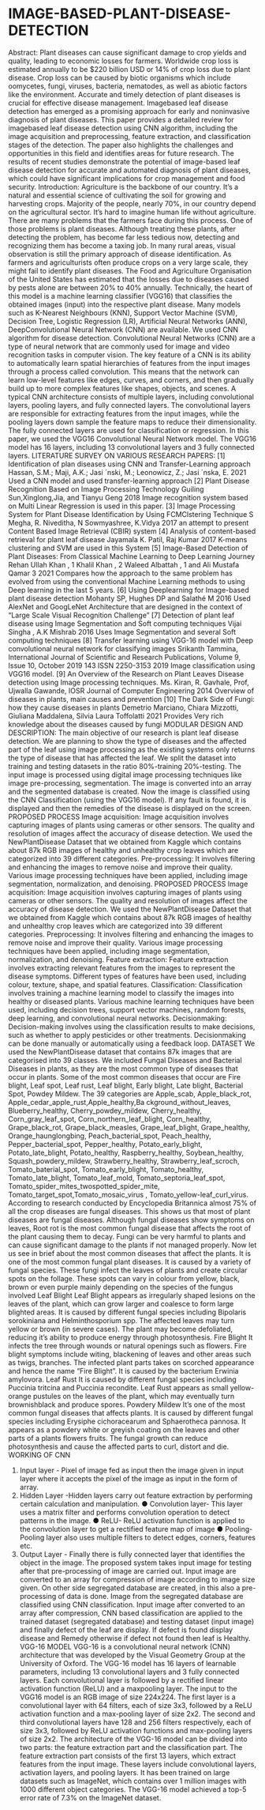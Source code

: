 # IMAGE-BASED-PLANT-DISEASE-DETECTION
Abstract:
Plant diseases can cause significant damage to crop yields and quality, leading to economic
losses for farmers. Worldwide crop loss is estimated annually to be $220 billion USD or 14% of
crop loss due to plant disease. Crop loss can be caused by biotic organisms which include
oomycetes, fungi, viruses, bacteria, nematodes, as well as abiotic factors like the environment.
Accurate and timely detection of plant diseases is crucial for effective disease management.
Imagebased leaf disease detection has emerged as a promising approach for early and
noninvasive diagnosis of plant diseases. This paper provides a detailed review for imagebased
leaf disease detection using CNN algorithm, including the image acquisition and preprocessing, feature extraction, and classification stages of the detection. The paper also
highlights the challenges and opportunities in this field and identifies areas for future research.
The results of recent studies demonstrate the potential of image-based leaf disease detection for
accurate and automated diagnosis of plant diseases, which could have significant implications
for crop management and food security.
Introduction:
Agriculture is the backbone of our country. It’s a natural and essential science of cultivating the
soil for growing and harvesting crops. Majority of the people, nearly 70%, in our country
depend on the agricultural sector. It’s hard to imagine human life without agriculture. There are
many problems that the farmers face during this process. One of those problems is plant
diseases. Although treating these plants, after detecting the problem, has become far less tedious
now, detecting and recognizing them has become a taxing job. In many rural areas, visual
observation is still the primary approach of disease identification. As farmers and agriculturists
often produce crops on a very large scale, they might fail to identify plant diseases. The Food
and Agriculture Organisation of the United States has estimated that the losses due to diseases
caused by pests alone are between 20% to 40% annually. Technically, the heart of this model is
a machine learning classifier (VGG16) that classifies the obtained images (input) into the
respective plant disease. Many models such as K-Nearest Neighbours (KNN), Support Vector
Machine (SVM), Decision Tree, Logistic Regression (LR), Artificial Neural Networks (ANN),
DeepConvolutional Neural Network (CNN) are available. We used CNN algorithm for disease
detection. Convolutional Neural Networks (CNN) are a type of neural network that are
commonly used for image and video recognition tasks in computer vision. The key feature of a
CNN is its ability to automatically learn spatial hierarchies of features from the input images
through a process called convolution. This means that the network can learn low-level features
like edges, curves, and corners, and then gradually build up to more complex features like
shapes, objects, and scenes. A typical CNN architecture consists of multiple layers, including
convolutional layers, pooling layers, and fully connected layers. The convolutional layers are
responsible for extracting features from the input images, while the pooling layers down sample
the feature maps to reduce their dimensionality. The fully connected layers are used for
classification or regression. In this paper, we used the VGG16 Convolutional Neural Network
model. The VGG16 model has 16 layers, including 13 convolutional layers and 3 fully
connected layers.
LITERATURE SURVEY ON VARIOUS RESEARCH PAPERS:
[1] Identification of plan diseases using CNN and Transfer-Learning approach Hassan, S.M.;
Maji, A.K.; Jasi ´nski, M.; Leonowicz, Z.; Jasi ´nska, E. 2021 Used a CNN model and used
transfer-learning approach
[2] Plant Disease Recognition Based on Image Processing Technology Guiling
Sun,Xinglong,Jia, and Tianyu Geng 2018 Image recognition system based on Multi Linear
Regression is used in this paper.
[3] Image Processing System for Plant Disease Identification by Using FCMClstering
Technique S Megha, R. Niveditha, N Sowmyashree, K.Vidya 2017 an attempt to present
Content Based Image Retrieval (CBIR) system
[4] Analysis of content-based retrieval for plant leaf disease Jayamala K. Patil, Raj Kumar
2017 K-means clustering and SVM are used in this System
[5] Image-Based Detection of Plant Diseases: From Classical Machine Learning to Deep
Learning Journey Rehan Ullah Khan , 1 Khalil Khan , 2 Waleed Albattah , 1 and Ali Mustafa
Qamar 3 2021 Compares how the approach to the same problem has evolved from using the
conventional Machine Learning methods to using Deep learning in the last 5 years.
[6] Using Deeplearning for Image-based plant disease detection Mohanty SP, Hughes DP and
Salathé M 2016 Used AlexNet and GoogLeNet Architecture that are designed in the context of
“Large Scale Visual Recognition Challenge”
[7] Detection of plant leaf disease using Image Segmentation and Soft computing techniques
Vijai Singha , A.K Mishrab 2016 Uses Image Segmentation and several Soft computing
techniques
[8] Transfer learning using VGG-16 model with Deep convolutional neural network for
classifying images Srikanth Tammina, International Journal of Scientific and Research
Publications, Volume 9, Issue 10, October 2019 143 ISSN 2250-3153 2019 Image classification
using VGG16 model.
[9] An Overview of the Research on Plant Leaves Disease detection using Image processing
techniques. Ms. Kiran, R. Gavhale, Prof, Ujwalla Gawande, IOSR Journal of Computer
Engineering 2014 Overview of diseases in plants, main causes and prevention
[10] The Dark Side of Fungi: how they cause diseases in plants Demetrio Marciano, Chiara
Mizzotti, Giuliana Maddalena, Silvia Laura Toffolatti 2021 Provides Very rich knowledge
about the diseases caused by fungi
MODULAR DESIGN AND DESCRIPTION:
The main objective of our research is plant leaf disease detection. We are planning to show the
type of diseases and the affected part of the leaf using image processing as the existing systems
only returns the type of disease that has affected the leaf. We split the dataset into training and
testing datasets in the ratio 80%-training 20%-testing. The input image is processed using
digital image processing techniques like image pre-processing, segmentation. The image is
converted into an array and the segmented database is created. Now the image is classified
using the CNN Classification (using the VGG16 model). If any fault is found, it is displayed
and then the remedies of the disease is displayed on the screen. PROPOSED PROCESS Image
acquisition: Image acquisition involves capturing images of plants using cameras or other
sensors. The quality and resolution of images affect the accuracy of disease detection. We used
the NewPlantDisease Dataset that we obtained from Kaggle which contains about 87k RGB
images of healthy and unhealthy crop leaves which are categorized into 39 different categories.
Pre-processing: It involves filtering and enhancing the images to remove noise and improve
their quality. Various image processing techniques have been applied, including image
segmentation, normalization, and denoising.
PROPOSED PROCESS Image acquisition:
Image acquisition involves capturing images of plants using cameras or other sensors. The
quality and resolution of images affect the accuracy of disease detection. We used the
NewPlantDisease Dataset that we obtained from Kaggle which contains about 87k RGB images
of healthy and unhealthy crop leaves which are categorized into 39 different categories. Preprocessing: It involves filtering and enhancing the images to remove noise and improve their
quality. Various image processing techniques have been applied, including image segmentation,
normalization, and denoising. Feature extraction: Feature extraction involves extracting relevant
features from the images to represent the disease symptoms. Different types of features have
been used, including colour, texture, shape, and spatial features. Classification: Classification
involves training a machine learning model to classify the images into healthy or diseased
plants. Various machine learning techniques have been used, including decision trees, support
vector machines, random forests, deep learning, and convolutional neural networks. Decisionmaking: Decision-making involves using the classification results to make decisions, such as
whether to apply pesticides or other treatments. Decisionmaking can be done manually or
automatically using a feedback loop. DATASET We used the NewPlantDisease dataset that
contains 87k images that are categorised into 39 classes. We included Fungal Diseases and
Bacterial Diseases in plants, as they are the most common type of diseases that occur in plants.
Some of the most common diseases that occur are Fire blight, Leaf spot, Leaf rust, Leaf blight,
Early blight, Late blight, Bacterial Spot, Powdey Mildew. The 39 categories are Apple_scab,
Apple_black_rot, Apple_cedar_apple_rust,Apple_healthy,Ba ckground_without_leaves,
Blueberry_healthy, Cherry_powdey_mildew, Cherry_healthy, Corn_gray_leaf_spot,
Corn_northern_leaf_blight, Corn_healthy, Grape_black_rot, Grape_black_measles,
Grape_leaf_blight, Grape_healthy, Orange_haunglongbing, Peach_bacterial_spot,
Peach_healthy, Pepper_bacterial_spot, Pepper_healthy, Potato_early_blight, Potato_late_blight,
Potato_healthy, Raspberry_healthy, Soybean_healthy, Squash_powdery_mildew,
Strawberry_healthy, Strawberry_leaf_scroch, Tomato_baterial_spot, Tomato_early_blight,
Tomato_healthy, Tomato_late_blight, Tomato_leaf_mold, Tomato_septoria_leaf_spot,
Tomato_spider_mites_twospotted_spider_mite, Tomato_target_spot,Tomato_mosaic_virus ,
Tomato_yellow-leaf_curl_virus.
According to research conducted by Encyclopedia Britannica almost 75% of all the crop
diseases are fungal diseases. This shows us that most of plant diseases are fungal diseases.
Although fungal diseases show symptoms on leaves, Root rot is the most common fungal
disease that affects the root of the plant causing them to decay. Fungi can be very harmful to
plants and can cause significant damage to the plants if not managed properly. Now let us see in
brief about the most common diseases that affect the plants.
It is one of the most common fungal plant diseases. It is caused by a variety of fungal species.
These fungi infect the leaves of plants and create circular spots on the follage. These spots can
vary in colour from yellow, black, brown or even purple mainly depending on the species of the
fungus involved Leaf Blight Leaf Blight appears as irregularly shaped lesions on the leaves of
the plant, which can grow larger and coalesce to form large blighted areas. It is caused by
different fungal species including Bipolaris sorokiniana and Helminthosporium spp. The
affected leaves may turn yellow or brown (in severe cases). The plant may become defoliated,
reducing it’s ability to produce energy through photosynthesis. Fire Blight It infects the tree
through wounds or natural openings such as flowers. Fire blight symptoms include witing,
blackening of leaves and other areas such as twigs, branches. The infected plant parts takes on
scorched appearance and hence the name “Fire Blight”. It is caused by the bacterium Erwinia
amylovora. Leaf Rust It is caused by different fungal species including Puccinia tritcina and
Puccinia recondite. Leaf Rust appears as small yellow-orange pustules on the leaves of the
plant, which may eventually turn brownishblack and produce spores. Powdery Mildew It’s one
of the most common fungal diseases that affects plants. It is caused by different fungal species
including Erysiphe cichoracearum and Sphaerotheca pannosa. It appears as a powdery white or
greyish coating on the leaves and other parts of a plants flowers fruits. The fungal growth can
reduce photosynthesis and cause the affected parts to curl, distort and die.
WORKING OF CNN
1. Input layer - Pixel of image fed as input then the image given in input layer where it accepts
the pixel of the image as input in the form of array.
2. Hidden Layer -Hidden layers carry out feature extraction by performing certain calculation
and manipulation.
● Convolution layer- This layer uses a matrix filter and performs convolution operation to
detect patterns in the image.
● ReLU- ReLU activation function is applied to the convolution layer to get a rectified feature
map of image
● Pooling- Pooling layer also uses multiple filters to detect edges, corners, features etc.
5. Output Layer - Finally there is fully connected layer that identifies the object in the image.
The proposed system takes input image for testing after that pre-processing of image are carried
out. Input image are converted to an array for compression of image according to image size
given. On other side segregated database are created, in this also a pre-processing of data is
done. Image from the segregated database are classified using CNN classification. Input image
after converted to an array after compression, CNN based classification are applied to the
trained dataset (segregated database) and testing dataset (input image) and finally defect of the
leaf are display. If defect is found display disease and Remedy otherwise if defect not found
then leaf is Healthy.
VGG-16 MODEL
VGG-16 is a convolutional neural network (CNN) architecture that was developed by the
Visual Geometry Group at the University of Oxford. The VGG-16 model has 16 layers of
learnable parameters, including 13 convolutional layers and 3 fully connected layers. Each
convolutional layer is followed by a rectified linear activation function (ReLU) and a maxpooling layer. The input to the VGG16 model is an RGB image of size 224x224. The first layer
is a convolutional layer with 64 filters, each of size 3x3, followed by a ReLU activation
function and a max-pooling layer of size 2x2. The second and third convolutional layers have
128 and 256 filters respectively, each of size 3x3, followed by ReLU activation functions and
max-pooling layers of size 2x2. The architecture of the VGG-16 model can be divided into two
parts: the feature extraction part and the classification part. The feature extraction part consists
of the first 13 layers, which extract features from the input image. These layers include
convolutional layers, activation layers, and pooling layers.
It has been trained on large datasets such as ImageNet, which contains over 1 million images
with 1000 different object categories. The VGG-16 model achieved a top-5 error rate of 7.3%
on the ImageNet dataset.
